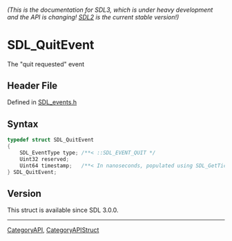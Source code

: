 ###### (This is the documentation for SDL3, which is under heavy development and the API is changing! [SDL2](https://wiki.libsdl.org/SDL2/) is the current stable version!)
# SDL_QuitEvent

The "quit requested" event

## Header File

Defined in [SDL_events.h](https://github.com/libsdl-org/SDL/blob/main/include/SDL3/SDL_events.h)

## Syntax

```c
typedef struct SDL_QuitEvent
{
    SDL_EventType type; /**< ::SDL_EVENT_QUIT */
    Uint32 reserved;
    Uint64 timestamp;   /**< In nanoseconds, populated using SDL_GetTicksNS() */
} SDL_QuitEvent;
```

## Version

This struct is available since SDL 3.0.0.

----
[CategoryAPI](CategoryAPI), [CategoryAPIStruct](CategoryAPIStruct)

